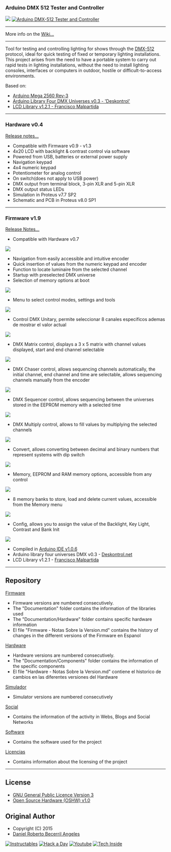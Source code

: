 ### **Arduino DMX 512 Tester and Controller**

![](https://github.com/daniel3514/Arduino-DMX-512-Tester-Controller/blob/master/Hardware/v0.3/media/IMG_9399.JPG)
[![Arduino DMX-512 Tester and Controller](https://github.com/daniel3514/Arduino-DMX-512-Tester-Controller/blob/master/Hardware/v0.0/media/youtube.JPG)](https://www.youtube.com/watch?v=TxBHMpAWDSY)

***

More info on the [Wiki…](https://github.com/daniel3514/Arduino-DMX-512-Tester-Controller/wiki)

***

Tool for testing and controlling lighting for shows through the [DMX-512](http://en.wikipedia.org/wiki/Digital_Multiplex) protocol, ideal for quick testing of fixed or temporary lighting installations.
This project arises from the need to have a portable system to carry out rapid tests in lighting installations, without the need to install lighting consoles, interfaces or computers in outdoor, hostile or difficult-to-access environments.

Based on:
* [Arduino Mega 2560 Rev-3](http://www.arduino.cc/en/Main/ArduinoBoardMega2560)
* [Arduino Library Four DMX Universes v0.3 - 'Deskontrol'](http://www.deskontrol.net/blog/libreria-arduino-cuatro-universos-dmx/)
* [LCD Library v1.2.1 - Francisco Malpartida](https://bitbucket.org/fmalpartida/new-liquidcrystal/wiki/Home)

***
### Hardware v0.4
[Release notes...](https://github.com/daniel3514/Arduino-DMX-512-Tester-Controller/blob/master/Hardware/Documentacion/Hardware%20-%20Notas%20Sobre%20la%20Version.md)
* Compatible with Firmware v0.9 - v1.3
* 4x20 LCD with backlight & contrast control via software  
* Powered from USB, batteries or external power supply  
* Navigation keypad  
* 4x4 numeric keypad  
* Potentiometer for analog control  
* On switch(does not apply to USB power)
* DMX output from terminal block, 3-pin XLR and 5-pin XLR 
* DMX output status LEDs
* Simulation in Proteus v7.7 SP2
* Schematic and PCB in Proteus v8.0 SP1

***

### Firmware v1.9

[Release Notes...](https://github.com/daniel3514/Arduino-DMX-512-Tester-Controller/blob/master/Firmware/Documentacion/Firmware%20-%20Notas%20Sobre%20la%20Version.md)
* Compatible with Hardware v0.7

![](https://github.com/daniel3514/Arduino-DMX-512-Tester-Controller/blob/master/Firmware/v1.9/LCD%20media/Initial.PNG)

* Navigation from easily accessible and intuitive encoder 
* Quick insertion of values from the numeric keypad and encoder 
* Function to locate luminaire from the selected channel
* Startup with preselected DMX universe
* Selection of memory options at boot

![](https://github.com/daniel3514/Arduino-DMX-512-Tester-Controller/blob/master/Firmware/v1.9/LCD%20media/Initial%20Memory.PNG)

* Menu to select control modes, settings and tools

![](https://github.com/daniel3514/Arduino-DMX-512-Tester-Controller/blob/master/Firmware/v1.9/LCD%20media/Options.PNG)

* Control DMX Unitary, permite seleccionar 8 canales especificos ademas de mostrar el valor actual

![](https://github.com/daniel3514/Arduino-DMX-512-Tester-Controller/blob/master/Firmware/v1.9/LCD%20media/Control%20Unitary.PNG)

* DMX Matrix control, displays a 3 x 5 matrix with channel values displayed, start and end channel selectable

![](https://github.com/daniel3514/Arduino-DMX-512-Tester-Controller/blob/master/Firmware/v1.9/LCD%20media/Control%20Matrix.PNG)

* DMX Chaser control, allows sequencing channels automatically, the initial channel, end channel and time are selectable, allows sequencing channels manually from the encoder

![](https://github.com/daniel3514/Arduino-DMX-512-Tester-Controller/blob/master/Firmware/v1.9/LCD%20media/Control%20Chaser.PNG)

* DMX Sequencer control, allows sequencing between the universes stored in the EEPROM memory with a selected time

![](https://github.com/daniel3514/Arduino-DMX-512-Tester-Controller/blob/master/Firmware/v1.9/LCD%20media/Control%20Secuencer.PNG)

* DMX Multiply control, allows to fill values by multiplying the selected channels

![](https://github.com/daniel3514/Arduino-DMX-512-Tester-Controller/blob/master/Firmware/v1.9/LCD%20media/Control%20Multiply.PNG)

* Convert, allows converting between decimal and binary numbers that represent systems with dip switch

![](https://github.com/daniel3514/Arduino-DMX-512-Tester-Controller/blob/master/Firmware/v1.9/LCD%20media/Convert.PNG)

* Memory, EEPROM and RAM memory options, accessible from any control

![](https://github.com/daniel3514/Arduino-DMX-512-Tester-Controller/blob/master/Firmware/v1.9/LCD%20media/Memory.PNG)

* 8 memory banks to store, load and delete current values, accessible from the Memory menu

![](https://github.com/daniel3514/Arduino-DMX-512-Tester-Controller/blob/master/Firmware/v1.9/LCD%20media/Memory%20Bank.PNG)

* Config, allows you to assign the value of the Backlight, Key Light, Contrast and Bank Init

![](https://github.com/daniel3514/Arduino-DMX-512-Tester-Controller/blob/master/Firmware/v1.9/LCD%20media/Config.PNG)

* Compiled in [Arduino IDE v1.0.6](http://www.arduino.cc/en/Main/OldSoftwareReleases)
* Arduino library four universes DMX v0.3 - [Deskontrol.net](http://www.deskontrol.net/blog/libreria-arduino-cuatro-universos-dmx/)
* LCD Library v1.2.1 - [Francisco Malpartida](https://bitbucket.org/fmalpartida/new-liquidcrystal/wiki/Home)

***

## Repository
[Firmware](https://github.com/daniel3514/Arduino-DMX-512-Tester-Controller/tree/master/Firmware)
* Firmware versions are numbered consecutively. 
* The "Documentation" folder contains the information of the libraries used 
* The "Documentation/Hardware" folder contains specific hardware information
* El file "Firmware - Notas Sobre la Version.md" contains the history of changes in the different versions of the Firmware en Espanol

[Hardware](https://github.com/daniel3514/Arduino-DMX-512-Tester-Controller/tree/master/Hardware)
* Hardware versions are numbered consecutively. 
* The "Documentation/Components" folder contains the information of the specific components
* El file "Hardware - Notas Sobre la Version.md" contiene el historico de cambios en las diferentes versiones del Hardware

[Simulador](https://github.com/daniel3514/Arduino-DMX-512-Tester-Controller/tree/master/Simulador)
* Simulator versions are numbered consecutively

[Social](https://github.com/daniel3514/Arduino-DMX-512-Tester-Controller/tree/master/Social)
* Contains the information of the activity in Webs, Blogs and Social Networks

[Software](https://github.com/daniel3514/Arduino-DMX-512-Tester-Controller/tree/master/Software)
* Contains the software used for the project

[Licencias](https://github.com/daniel3514/Arduino-DMX-512-Tester-Controller/tree/master/Licencias)
* Contains information about the licensing of the project

***

## License
* [GNU General Public Licence Version 3](https://github.com/daniel3514/Arduino-DMX-512-Tester-Controller/blob/master/Licencias/Licence%20-%20Firmware.md)
* [Open Source Hardware (OSHW) v1.0](https://github.com/daniel3514/Arduino-DMX-512-Tester-Controller/blob/master/Licencias/Licence%20-%20Hardware.md)

## Original Author
- Copyright (C) 2015
- [Daniel Roberto Becerril Angeles](https://www.facebook.com/daniel.3514)

[![Instructables](https://github.com/daniel3514/Arduino-DMX-512-Tester-Controller/blob/master/Social/logos/Instructables%2050x50.jpg)](http://www.instructables.com/id/Arduino-DMX-512-Tester-and-Controller/)
[![Hack a Day](https://github.com/daniel3514/Arduino-DMX-512-Tester-Controller/blob/master/Social/logos/hackaday%2050x50.jpg)](https://hackaday.io/project/5342-arduino-dmx-512-tester-and-controller)
[![Youtube](https://github.com/daniel3514/Arduino-DMX-512-Tester-Controller/blob/master/Social/logos/Youtube%2050x50.png)](https://www.youtube.com/watch?v=TxBHMpAWDSY)
[![Tech Inside](https://github.com/daniel3514/Arduino-DMX-512-Tester-Controller/blob/master/Social/logos/techinside%2045x45.png)](https://techinsideblog.wordpress.com/)
